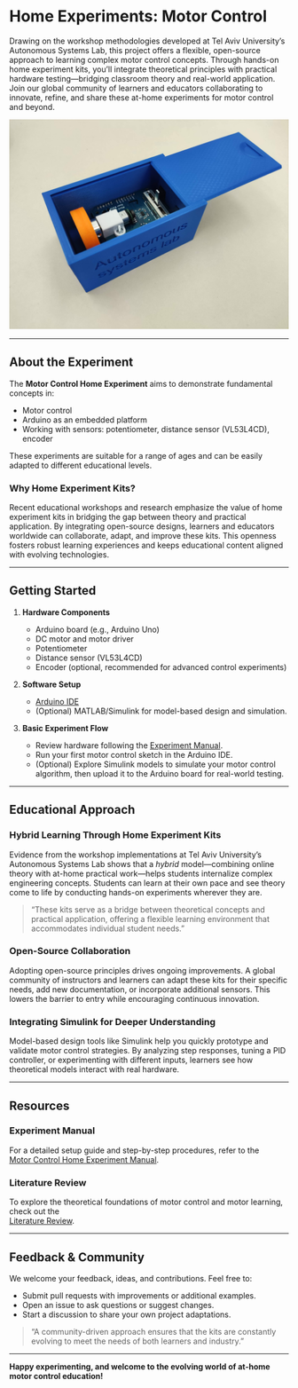 # Home Experiments: Motor Control

Drawing on the workshop methodologies developed at Tel Aviv University’s Autonomous Systems Lab, this project offers a flexible, open-source approach to learning complex motor control concepts. Through hands-on home experiment kits, you’ll integrate theoretical principles with practical hardware testing—bridging classroom theory and real-world application. Join our global community of learners and educators collaborating to innovate, refine, and share these at-home experiments for motor control and beyond.

[![Motor Control Home Experiment](https://github.com/TALs-Education/HomeExperiments/blob/main/Media/HomeExperiment.jpg)](https://github.com/TALs-Education/HomeExperiments/blob/main/Media/HomeExperiment.jpg)

---

## About the Experiment

The **Motor Control Home Experiment** aims to demonstrate fundamental concepts in:
- Motor control
- Arduino as an embedded platform
- Working with sensors: potentiometer, distance sensor (VL53L4CD), encoder

These experiments are suitable for a range of ages and can be easily adapted to different educational levels.

### Why Home Experiment Kits?
Recent educational workshops and research emphasize the value of home experiment kits in bridging the gap between theory and practical application. By integrating open-source designs, learners and educators worldwide can collaborate, adapt, and improve these kits. This openness fosters robust learning experiences and keeps educational content aligned with evolving technologies.

---

## Getting Started

1. **Hardware Components**
   - Arduino board (e.g., Arduino Uno)
   - DC motor and motor driver
   - Potentiometer
   - Distance sensor (VL53L4CD)
   - Encoder (optional, recommended for advanced control experiments)

2. **Software Setup**
   - [Arduino IDE](https://www.arduino.cc/en/Main/Software)  
   - (Optional) MATLAB/Simulink for model-based design and simulation.

3. **Basic Experiment Flow**
   - Review hardware following the [Experiment Manual](https://docs.google.com/document/d/e/2PACX-1vTPUhsmN9pzYHgXOWRKwX2BtyRtxThCYWmVOfnkxVCWbyEGNXG4-kLLJMpkjMgp8psmi3ngpcFQB8Ji/pub).
   - Run your first motor control sketch in the Arduino IDE.
   - (Optional) Explore Simulink models to simulate your motor control algorithm, then upload it to the Arduino board for real-world testing.

---

## Educational Approach

### Hybrid Learning Through Home Experiment Kits
Evidence from the workshop implementations at Tel Aviv University’s Autonomous Systems Lab shows that a *hybrid* model—combining online theory with at-home practical work—helps students internalize complex engineering concepts. Students can learn at their own pace and see theory come to life by conducting hands-on experiments wherever they are.

> “These kits serve as a bridge between theoretical concepts and practical application, offering a flexible learning environment that accommodates individual student needs.”

### Open-Source Collaboration
Adopting open-source principles drives ongoing improvements. A global community of instructors and learners can adapt these kits for their specific needs, add new documentation, or incorporate additional sensors. This lowers the barrier to entry while encouraging continuous innovation.

### Integrating Simulink for Deeper Understanding
Model-based design tools like Simulink help you quickly prototype and validate motor control strategies. By analyzing step responses, tuning a PID controller, or experimenting with different inputs, learners see how theoretical models interact with real hardware.

---

## Resources

### Experiment Manual
For a detailed setup guide and step-by-step procedures, refer to the  
[Motor Control Home Experiment Manual](https://docs.google.com/document/d/e/2PACX-1vTPUhsmN9pzYHgXOWRKwX2BtyRtxThCYWmVOfnkxVCWbyEGNXG4-kLLJMpkjMgp8psmi3ngpcFQB8Ji/pub).

### Literature Review
To explore the theoretical foundations of motor control and motor learning, check out the  
[Literature Review](https://docs.google.com/document/d/1QbtmdrFBOkH7k_BocmlgdmgrB1uC7Cmu6fzY5HIIA1Y/edit?tab=t.0#heading=h.hul62mwjj4yd).

---

## Feedback & Community
We welcome your feedback, ideas, and contributions. Feel free to:
- Submit pull requests with improvements or additional examples.
- Open an issue to ask questions or suggest changes.
- Start a discussion to share your own project adaptations.

> “A community-driven approach ensures that the kits are constantly evolving to meet the needs of both learners and industry.”

---

**Happy experimenting, and welcome to the evolving world of at-home motor control education!**
